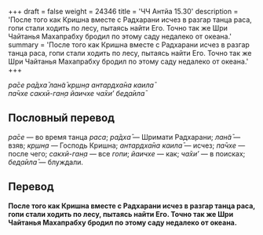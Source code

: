 +++
draft = false
weight = 24346
title = 'ЧЧ Антйа 15.30'
description = 'После того как Кришна вместе с Радхарани исчез в разгар танца раса, гопи стали ходить по лесу, пытаясь найти Его. Точно так же Шри Чайтанья Махапрабху бродил по этому саду недалеко от океана.'
summary = 'После того как Кришна вместе с Радхарани исчез в разгар танца раса, гопи стали ходить по лесу, пытаясь найти Его. Точно так же Шри Чайтанья Махапрабху бродил по этому саду недалеко от океана.'
+++

_ра̄се ра̄дха̄ лан̃а̄ кр̣шн̣а антардха̄на каила̄  
па̄чхе сакхӣ-ган̣а йаичхе ча̄хи’ бед̣а̄ила̄_

## Пословный перевод

_ра̄се_ — во время танца _раса_; _ра̄дха̄_ — Шримати Радхарани; _лан̃а̄_ — взяв; _кр̣шн̣а_ — Господь Кришна; _антардха̄на_ _каила̄_ — исчез; _па̄чхе_ — после чего; _сакхӣ_\-_ган̣а_ — все _гопи_; _йаичхе_ — как; _ча̄хи’_ — в поисках; _бед̣а̄ила̄_ — блуждали.

## Перевод

**После того как Кришна вместе с Радхарани исчез в разгар танца раса, гопи стали ходить по лесу, пытаясь найти Его. Точно так же Шри Чайтанья Махапрабху бродил по этому саду недалеко от океана.**
